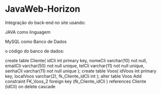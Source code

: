# JavaWeb-Horizon

Integração do back-end no site usando:

JAVA como linguagem

MySQL como Banco de Dados


o código do banco de dados:

create table Cliente(
    idCli int primary key,
    nomeCli varchar(10) not null,
    emailCli varchar(50) not null unique,
    telCli varchar(11) not null unique,
    senhaCli varchar(11) not null unique
);
create table Voos(
    idVoos int primary key,
    localVoos varchar(2),
    fk_Cliente_idCli int
);
alter table Voos Add constraint FK_Voos_2
    foreign key (fk_Cliente_idCli )
    references Cliente (idCli)
    on delete cascade

